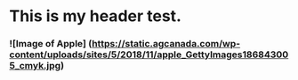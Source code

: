 # This is my header test. 

### ![Image of Apple] (https://static.agcanada.com/wp-content/uploads/sites/5/2018/11/apple_GettyImages186843005_cmyk.jpg)
